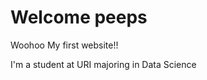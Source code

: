 # Welcome peeps

Woohoo My first website!! 


I'm a student at URI majoring in Data Science


<!-- use this to make a menu when you add more pages -->
<!-- ```{toctree}
:maxdepth: 2
:hidden:

pechakucha
``` -->
